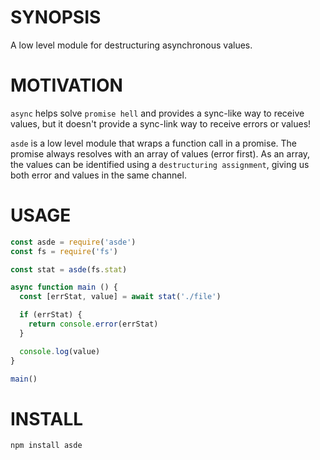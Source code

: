 # SYNOPSIS
A low level module for destructuring asynchronous values.

# MOTIVATION
`async` helps solve `promise hell` and provides a sync-like way to receive
values, but it doesn't provide a sync-link way to receive errors or values!

`asde` is a low level module that wraps a function call in a promise. The
promise always resolves with an array of values (error first). As an array,
the values can be identified using a `destructuring assignment`, giving us
both error and values in the same channel.

# USAGE

```js
const asde = require('asde')
const fs = require('fs')

const stat = asde(fs.stat)

async function main () {
  const [errStat, value] = await stat('./file')

  if (errStat) {
    return console.error(errStat)
  }

  console.log(value)
}

main()
```

# INSTALL

```js
npm install asde
```
